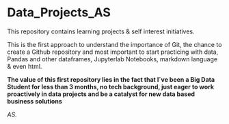 # Data_Projects_AS
This repository contains learning projects &amp; self interest initiatives.

This is the first approach to understand the importance of Git, the chance to create a Github repository and most important to start practicing with data, Pandas and other dataframes, Jupyterlab Notebooks, markdown language & even html.

**The value of this first repository lies in the fact that I´ve been a Big Data Student for less than 3 months, no tech background, just eager to work proactively in data projects and be a catalyst for new data based business solutions**

*AS.*


